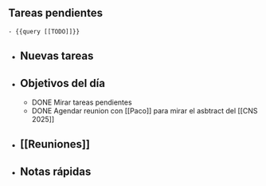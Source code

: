 ## Tareas pendientes
	- {{query [[TODO]]}}
- ## Nuevas tareas
- ## Objetivos del día
	- DONE Mirar tareas pendientes
	- DONE Agendar reunion con [[Paco]] para mirar el asbtract del [[CNS 2025]]
- ## [[Reuniones]]
- ## Notas rápidas